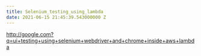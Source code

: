 ```yaml
---
title: Selenium_testing_using_lambda
date: 2021-06-15 21:45:39.543000000 Z
---
```


http://google.com?q=ui+testing+using+selenium+webdriver+and+chrome+inside+aws+lambda
